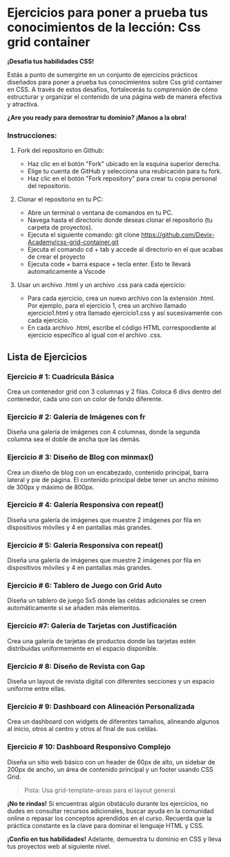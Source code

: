 # Ejercicios para poner a prueba tus conocimientos de la lección: Css grid container

**¡Desafía tus habilidades CSS!**

Estás a punto de sumergirte en un conjunto de ejercicios prácticos diseñados para poner a prueba tus conocimientos sobre Css grid container en CSS. A través de estos desafíos, fortalecerás tu comprensión de cómo estructurar y organizar el contenido de una página web de manera efectiva y atractiva.

**¿Are you ready para demostrar tu dominio? ¡Manos a la obra!**

### Instrucciones:
1. Fork del repositorio en Github:

    * Haz clic en el botón "Fork" ubicado en la esquina superior derecha.
    * Elige tu cuenta de GitHub y selecciona una reubicación para tu fork.
    * Haz clic en el botón "Fork repository" para crear tu copia personal del repositorio.

2. Clonar el repositorio en tu PC:

    * Abre un terminal o ventana de comandos en tu PC.
    * Navega hasta el directorio donde deseas clonar el repositorio (tu carpeta de proyectos).
    * Ejecuta el siguiente comando: git clone https://github.com/Devix-Academy/css-grid-container.git
    * Ejecuta el comando cd + tab y accede al directorio en el que acabas de crear el proyecto
    * Ejecuta code + barra espace + tecla enter. Esto te llevará automaticamente a Vscode
    

3. Usar un archivo .html y un archivo .css para cada ejercicio:

     * Para cada ejercicio, crea un nuevo archivo con la extensión .html. Por ejemplo, para el ejercicio 1, crea un archivo llamado ejercicio1.html y otra llamado ejercicio1.css y así sucesivamente con cada ejercicio.
    * En cada archivo .html, escribe el código HTML correspondiente al ejercicio específico al igual con el archivo .css.

## Lista de Ejercicios

### Ejercicio # 1: Cuadrícula Básica
Crea un contenedor grid con 3 columnas y 2 filas. Coloca 6 divs dentro del contenedor, cada uno con un color de fondo diferente.

### Ejercicio # 2: Galería de Imágenes con fr
Diseña una galería de imágenes con 4 columnas, donde la segunda columna sea el doble de ancha que las demás.

### Ejercicio # 3: Diseño de Blog con minmax()
Crea un diseño de blog con un encabezado, contenido principal, barra lateral y pie de página. El contenido principal debe tener un ancho mínimo de 300px y máximo de 800px.

### Ejercicio # 4: Galería Responsiva con repeat()
Diseña una galería de imágenes que muestre 2 imágenes por fila en dispositivos móviles y 4 en pantallas más grandes.
    
### Ejercicio # 5: Galería Responsiva con repeat()
Diseña una galería de imágenes que muestre 2 imágenes por fila en dispositivos móviles y 4 en pantallas más grandes.

### Ejercicio # 6: Tablero de Juego con Grid Auto
Diseña un tablero de juego 5x5 donde las celdas adicionales se creen automáticamente si se añaden más elementos.

### Ejercicio #7: Galería de Tarjetas con Justificación
Crea una galería de tarjetas de productos donde las tarjetas estén distribuidas uniformemente en el espacio disponible.

### Ejercicio # 8: Diseño de Revista con Gap
Diseña un layout de revista digital con diferentes secciones y un espacio uniforme entre ellas.

### Ejercicio # 9: Dashboard con Alineación Personalizada
Crea un dashboard con widgets de diferentes tamaños, alineando algunos al inicio, otros al centro y otros al final de sus celdas.

### Ejercicio # 10: Dashboard Responsivo Complejo
Diseña un sitio web básico con un header de 60px de alto, un sidebar de 200px de ancho, un área de contenido principal y un footer usando CSS Grid.

> Pista: Usa grid-template-areas para el layout general.

**¡No te rindas!** Si encuentras algún obstáculo durante los ejercicios, no dudes en consultar recursos adicionales, buscar ayuda en la comunidad online o repasar los conceptos aprendidos en el curso. Recuerda que la práctica constante es la clave para dominar el lenguaje HTML y CSS.

**¡Confío en tus habilidades!** Adelante, demuestra tu dominio en CSS y lleva tus proyectos web al siguiente nivel.
